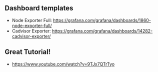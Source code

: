 ## Dashboard templates
- Node Exporter Full: https://grafana.com/grafana/dashboards/1860-node-exporter-full/
- Cadvisor Exporter: https://grafana.com/grafana/dashboards/14282-cadvisor-exporter/

## Great Tutorial!
- https://www.youtube.com/watch?v=9TJx7QTrTyo 